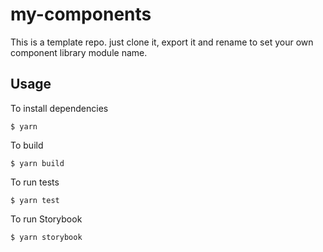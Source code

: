 # my-components

This is a template repo. just clone it, export it and rename to set your own component library module name.

## Usage

To install dependencies
``` 
$ yarn
```

To build
```
$ yarn build 
```

To run tests
```
$ yarn test
```

To run Storybook
``` 
$ yarn storybook
```

